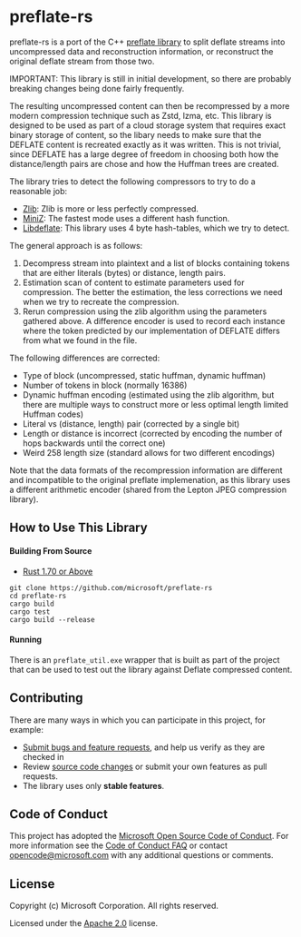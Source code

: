 # preflate-rs
preflate-rs is a port of the C++ [preflate library](https://github.com/deus-libri/preflate/) to split deflate streams into uncompressed data and reconstruction information, or reconstruct the original deflate stream from those two.

IMPORTANT: This library is still in initial development, so there are probably breaking changes being done fairly frequently.

The resulting uncompressed content can then be recompressed by a more modern compression technique such as Zstd, lzma, etc. This library is designed to be used as part of a cloud
storage system that requires exact binary storage of content, so the libary needs to make
sure that the DEFLATE content is recreated exactly as it was written. This is not trivial, since
DEFLATE has a large degree of freedom in choosing both how the distance/length pairs are chose
and how the Huffman trees are created.

The library tries to detect the following compressors to try to do a reasonable job:
- [Zlib](https://github.com/madler/zlib): Zlib is more or less perfectly compressed.
- [MiniZ](https://github.com/richgel999/miniz): The fastest mode uses a different hash function.
- [Libdeflate](https://github.com/ebiggers/libdeflate): This library uses 4 byte hash-tables, which we try to detect.

The general approach is as follows:
1. Decompress stream into plaintext and a list of blocks containing tokens that are either literals (bytes) or distance, length pairs.
2. Estimation scan of content to estimate parameters used for compression. The better the estimation, the less corrections we need when we try to recreate the compression.
3. Rerun compression using the zlib algorithm using the parameters gathered above. A difference encoder is used to record each instance where the token predicted by our implementation of DEFLATE differs from what we found in the file. 

The following differences are corrected:
- Type of block (uncompressed, static huffman, dynamic huffman)
- Number of tokens in block (normally 16386)
- Dynamic huffman encoding (estimated using the zlib algorithm, but there are multiple ways to construct more or less optimal length limited Huffman codes)
- Literal vs (distance, length) pair (corrected by a single bit)
- Length or distance is incorrect (corrected by encoding the number of hops backwards until the correct one)
- Weird 258 length size (standard allows for two different encodings)

Note that the data formats of the recompression information are different and incompatible to the original preflate implemenation, as this library uses a different arithmetic encoder (shared from the Lepton JPEG compression library).

## How to Use This Library

#### Building From Source

- [Rust 1.70 or Above](https://www.rust-lang.org/tools/install)

```
git clone https://github.com/microsoft/preflate-rs
cd preflate-rs
cargo build
cargo test
cargo build --release
```

#### Running

There is an `preflate_util.exe` wrapper that is built as part of the project that can be used to
test out the library against Deflate compressed content. 

## Contributing

There are many ways in which you can participate in this project, for example:

* [Submit bugs and feature requests](https://github.com/microsoft/preflate-rs/issues), and help us verify as they are checked in
* Review [source code changes](https://github.com/microsoft/preflate-rs/pulls) or submit your own features as pull requests.
* The library uses only **stable features**. 

## Code of Conduct

This project has adopted the [Microsoft Open Source Code of Conduct](https://opensource.microsoft.com/codeofconduct/). For more information see the [Code of Conduct FAQ](https://opensource.microsoft.com/codeofconduct/faq/) or contact [opencode@microsoft.com](mailto:opencode@microsoft.com) with any additional questions or comments.

## License

Copyright (c) Microsoft Corporation. All rights reserved.

Licensed under the [Apache 2.0](LICENSE) license.